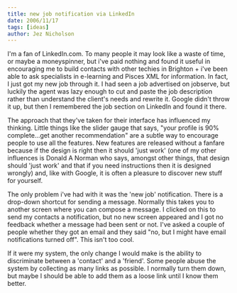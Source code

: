```yaml
---
title: new job notification via LinkedIn
date: 2006/11/17
tags: [ideas]
author: Jez Nicholson
---
```

I'm a fan of LinkedIn.com. To many people it may look like a waste of time, or maybe a moneyspinner, but i've paid nothing and found it useful in encouraging me to build contacts with other techies in Brighton + i've been able to ask specialists in e-learning and Pisces XML for information. In fact, I just got my new job through it. I had seen a job advertised on jobserve, but luckily the agent was lazy enough to cut and paste the job description rather than understand the client's needs and rewrite it. Google didn't throw it up, but then I remembered the job section on LinkedIn and found it there.

The approach that they've taken for their interface has influenced my thinking. Little things like the slider gauge that says, "your profile is 90% complete...get another recommendation" are a subtle way to encourage people to use all the features. New features are released without a fanfare because if the design is right then it should 'just work' (one of my other influences is Donald A Norman who says, amongst other things, that design should 'just work' and that if you need instructions then it is designed wrongly) and, like with Google, it is often a pleasure to discover new stuff for yourself.

The only problem i've had with it was the 'new job' notification. There is a drop-down shortcut for sending a message. Normally this takes you to another screen where you can compose a message. I clicked on this to send my contacts a notification, but no new screen appeared and I got no feedback whether a message had been sent or not. I've asked a couple of people whether they got an email and they said "no, but I might have email notifications turned off". This isn't too cool.

If it were my system, the only change I would make is the ability to discriminate between a 'contact' and a 'friend'. Some people abuse the system by collecting as many links as possible. I normally turn them down, but maybe I should be able to add them as a loose link until I know them better.